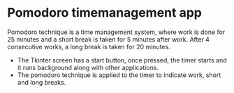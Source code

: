 # Pomodoro timemanagement app

Pomodoro technique is a time management system, where work is done for 25 minutes and a short break is taken for 5 minutes after work. After 4 consecutive works, a long break is taken for 20 minutes.

  - The Tkinter screen has a start button, once pressed, the timer starts and it runs background along with other applications.
  - The pomodoro technique is applied to the timer to indicate work, short and long breaks.
